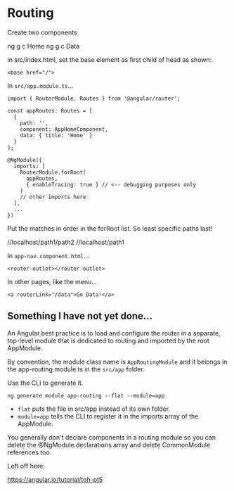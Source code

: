 # Routing

Create two components

ng g c Home
ng g c Data


in src/index.html, set the base element as first child of head as shown:

`<base href="/">`


In `src/app.module.ts`...

```
import { RouterModule, Routes } from '@angular/router';

const appRoutes: Routes = [
  {
    path: '',
    component: AppHomeComponent,
    data: { title: 'Home' }
  }
];

@NgModule({
  imports: [
    RouterModule.forRoot(
      appRoutes,
      { enableTracing: true } // <-- debugging purposes only
    )
    // other imports here
  ],
  ...
})

```

Put the matches in order in the forRoot list. So least specific paths last!

//localhost/path1/path2
//localhost/path1




In `app-nav.component.html`...


`<router-outlet></router-outlet>`


In other pages, like the menu...

`<a routerLink="/data">Go Data!</a>`


## Something I have not yet done...

An Angular best practice is to load and configure the router in a separate, top-level module that is dedicated to routing and imported by the root AppModule.

By convention, the module class name is `AppRoutingModule` and it belongs in the app-routing.module.ts in the `src/app` folder.

Use the CLI to generate it.

`ng generate module app-routing --flat --module=app`

- `flat` puts the file in src/app instead of its own folder.
- `module=app` tells the CLI to register it in the imports array of the AppModule.

You generally don't declare components in a routing module so you can delete the @NgModule.declarations array and delete CommonModule references too.

Left off here: 

https://angular.io/tutorial/toh-pt5
